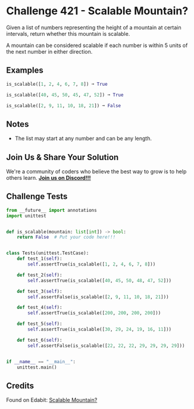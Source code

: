 # Challenge 421 - Scalable Mountain?

Given a list of numbers representing the height of a mountain at certain intervals, return whether this mountain is scalable.

A mountain can be considered scalable if each number is within 5 units of the next number in either direction.

## Examples
```python
is_scalable([1, 2, 4, 6, 7, 8]) ➞ True

is_scalable([40, 45, 50, 45, 47, 52]) ➞ True

is_scalable([2, 9, 11, 10, 18, 21]) ➞ False
```
## Notes

- The list may start at any number and can be any length.

## Join Us & Share Your Solution

We're a community of coders who believe the best way to grow is to help others learn. **[Join us on Discord!!!](https://discord.gg/sfHykntuGy)**

## Challenge Tests
```python
from __future__ import annotations
import unittest


def is_scalable(mountain: list[int]) -> bool:
    return False  # Put your code here!!!


class Tests(unittest.TestCase):
    def test_1(self):
        self.assertTrue(is_scalable([1, 2, 4, 6, 7, 8]))

    def test_2(self):
        self.assertTrue(is_scalable([40, 45, 50, 48, 47, 52]))

    def test_3(self):
        self.assertFalse(is_scalable([2, 9, 11, 10, 18, 21]))

    def test_4(self):
        self.assertTrue(is_scalable([200, 200, 200, 200]))

    def test_5(self):
        self.assertTrue(is_scalable([30, 29, 24, 19, 16, 11]))

    def test_6(self):
        self.assertFalse(is_scalable([22, 22, 22, 29, 29, 29, 29]))


if __name__ == "__main__":
    unittest.main()
```
## Credits

Found on Edabit: [Scalable Mountain?](https://edabit.com/challenge/x3pW72MfFLi2GYh6g)
